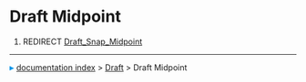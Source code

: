 # Draft Midpoint
1.  REDIRECT [Draft\_Snap\_Midpoint](Draft_Snap_Midpoint.md)



---
![](images/Right_arrow.png) [documentation index](../README.md) > [Draft](Draft_Workbench.md) > Draft Midpoint
